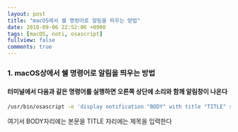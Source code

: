 ```yaml
---
layout: post
title: "macOS에서 쉘 명렁어로 알림을 띄우는 방법"
date: 2018-09-06 22:52:06 +0900
tags: [macOS, noti, osascript]
fullview: false
comments: true
---
```

### 1. macOS상에서 쉘 명령어로 알림을 띄우는 방법

#### 터미널에서 다음과 같은 명령어를 실행하면 오른쪽 상단에 소리와 함께 알림창이 나온다

```sh
/usr/bin/osascript -e 'display notification "BODY" with title "TITLE" sound name ""'
```


여기서 BODY자리에는 본문을 TITLE 자리에는 제목을 입력한다